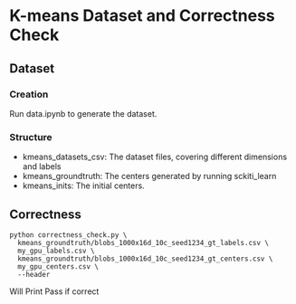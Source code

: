 # K-means Dataset and Correctness Check

## Dataset
### Creation
Run data.ipynb to generate the dataset.
### Structure
- kmeans_datasets_csv: The dataset files, covering different dimensions and labels
- kmeans_groundtruth: The centers generated by running sckiti_learn
- kmeans_inits: The initial centers.
## Correctness
```
python correctness_check.py \
  kmeans_groundtruth/blobs_1000x16d_10c_seed1234_gt_labels.csv \
  my_gpu_labels.csv \
  kmeans_groundtruth/blobs_1000x16d_10c_seed1234_gt_centers.csv \
  my_gpu_centers.csv \
  --header
```
Will Print Pass if correct